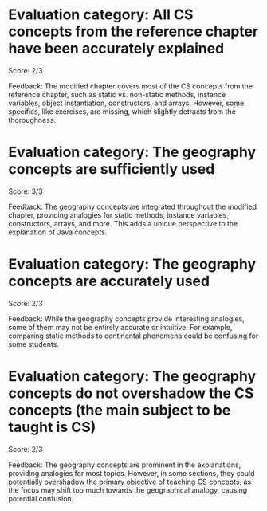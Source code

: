 # Evaluation category: All CS concepts from the reference chapter have been accurately explained

Score: 2/3

Feedback: The modified chapter covers most of the CS concepts from the reference chapter, such as static vs. non-static methods, instance variables, object instantiation, constructors, and arrays. However, some specifics, like exercises, are missing, which slightly detracts from the thoroughness.

# Evaluation category: The geography concepts are sufficiently used

Score: 3/3

Feedback: The geography concepts are integrated throughout the modified chapter, providing analogies for static methods, instance variables, constructors, arrays, and more. This adds a unique perspective to the explanation of Java concepts.

# Evaluation category: The geography concepts are accurately used

Score: 2/3

Feedback: While the geography concepts provide interesting analogies, some of them may not be entirely accurate or intuitive. For example, comparing static methods to continental phenomena could be confusing for some students.

# Evaluation category: The geography concepts do not overshadow the CS concepts (the main subject to be taught is CS)

Score: 2/3

Feedback: The geography concepts are prominent in the explanations, providing analogies for most topics. However, in some sections, they could potentially overshadow the primary objective of teaching CS concepts, as the focus may shift too much towards the geographical analogy, causing potential confusion.

